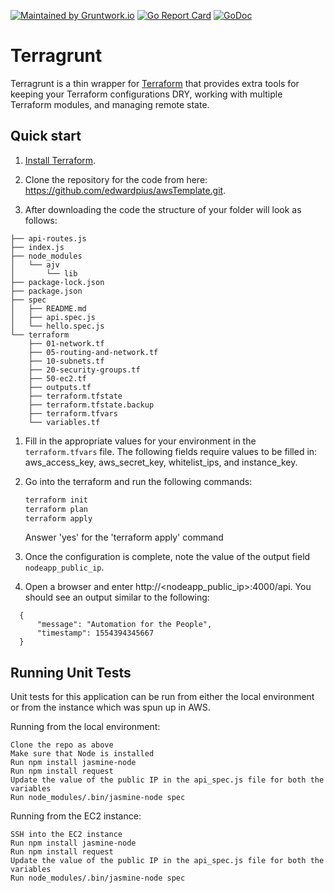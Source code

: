 [![Maintained by Gruntwork.io](https://img.shields.io/badge/maintained%20by-gruntwork.io-%235849a6.svg)](https://gruntwork.io/?ref=repo_terragrunt)
[![Go Report Card](https://goreportcard.com/badge/github.com/gruntwork-io/terragrunt)](https://goreportcard.com/report/github.com/gruntwork-io/terragrunt)
[![GoDoc](https://godoc.org/github.com/gruntwork-io/terragrunt?status.svg)](https://godoc.org/github.com/gruntwork-io/terragrunt)

# Terragrunt

Terragrunt is a thin wrapper for [Terraform](https://www.terraform.io/) that provides extra tools for keeping your Terraform configurations DRY, working with multiple Terraform modules, and managing remote state.


## Quick start

1. [Install Terraform](https://www.terraform.io/intro/getting-started/install.html).

1. Clone the repository for the code from here: https://github.com/edwardpius/awsTemplate.git.

1. After downloading the code the structure of your folder will look as follows:

```
├── api-routes.js
├── index.js
├── node_modules
│   └── ajv
│       └── lib
├── package-lock.json
├── package.json
├── spec
│   ├── README.md
│   ├── api.spec.js
│   └── hello.spec.js
└── terraform
    ├── 01-network.tf
    ├── 05-routing-and-network.tf
    ├── 10-subnets.tf
    ├── 20-security-groups.tf
    ├── 50-ec2.tf
    ├── outputs.tf
    ├── terraform.tfstate
    ├── terraform.tfstate.backup
    ├── terraform.tfvars
    └── variables.tf
```

1. Fill in the appropriate values for your environment in the `terraform.tfvars` file. The following fields require values to be filled in: aws_access_key, aws_secret_key, whitelist_ips, and instance_key.

1. Go into the terraform and run the following commands:

    ```bash
    terraform init
    terraform plan
    terraform apply
    ```

   Answer 'yes' for the 'terraform apply' command

1. Once the configuration is complete, note the value of the output field `nodeapp_public_ip`.

1. Open a browser and enter http://<nodeapp_public_ip>:4000/api. You should see an output similar to the following:

```
  {
      "message": "Automation for the People",
      "timestamp": 1554394345667
  }
```


## Running Unit Tests

Unit tests for this application can be run from either the local environment or from the instance which was spun up in AWS.

Running from the local environment:

```
Clone the repo as above
Make sure that Node is installed
Run npm install jasmine-node
Run npm install request
Update the value of the public IP in the api_spec.js file for both the variables
Run node_modules/.bin/jasmine-node spec
```

Running from the EC2 instance:

```
SSH into the EC2 instance
Run npm install jasmine-node
Run npm install request
Update the value of the public IP in the api_spec.js file for both the variables
Run node_modules/.bin/jasmine-node spec
```

